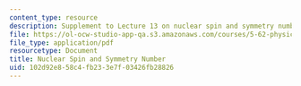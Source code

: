 ```yaml
---
content_type: resource
description: Supplement to Lecture 13 on nuclear spin and symmetry numbers.
file: https://ol-ocw-studio-app-qa.s3.amazonaws.com/courses/5-62-physical-chemistry-ii-spring-2008/102d92e858c4fb233e7f03426fb28826_13s_562ln08.pdf
file_type: application/pdf
resourcetype: Document
title: Nuclear Spin and Symmetry Number
uid: 102d92e8-58c4-fb23-3e7f-03426fb28826
---
```

